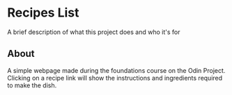 
# Recipes List

A brief description of what this project does and who it's for


## About
A simple webpage made during the foundations course on the Odin Project. Clicking on a recipe link will show the instructions and ingredients required to make the dish.
